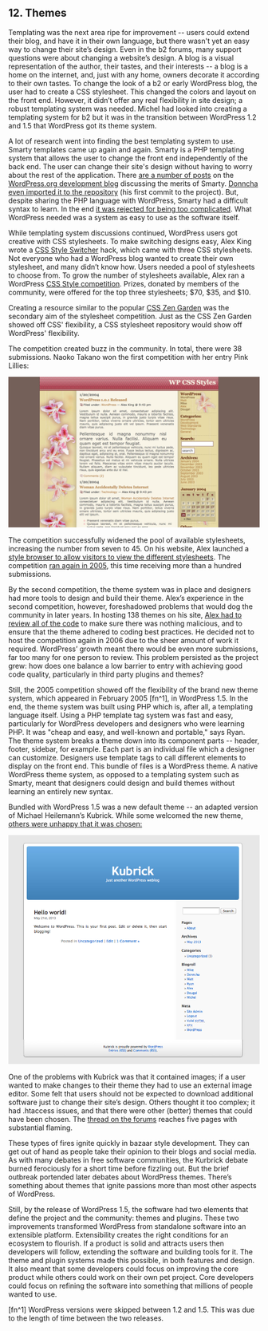 ## 12. Themes

Templating was the next area ripe for improvement -- users could extend their blog, and have it in their own language, but there wasn't yet an easy way to change their site’s design. Even in the b2 forums, many support questions were about changing a website’s design. A blog is a visual representation of the author, their tastes, and their interests -- a blog is a home on the internet, and, just with any home, owners decorate it according to their own tastes. To change the look of a b2 or early WordPress blog, the user had to create a CSS stylesheet. This changed the colors and layout on the front end. However, it didn’t offer any real flexibility in site design; a robust templating system was needed. Michel had looked into creating a templating system for b2 but it was in the transition between WordPress 1.2 and 1.5 that WordPress got its theme system. 

A lot of research went into finding the best templating system to use. Smarty templates came up again and again. Smarty is a PHP templating system that allows the user to change the front end independently of the back end. The user can change their site's design without having to worry about the rest of the application. There [are a number of posts](http://wordpress.org/news/2003/04/smarty-and-smarttemplate/) on the [WordPress.org development blog](http://wordpress.org/news/2003/04/smarty-and-smarttemplate/) discussing the merits of Smarty. [Donncha even imported it to the repository](http://core.trac.wordpress.org/changeset/530) (his first commit to the project). But, despite sharing the PHP language with WordPress, Smarty had a difficult syntax to learn. In the end [it was rejected for being too complicated](http://wordpress.org/support/topic/smarty-the-templating-system-that-came-from-hell?replies=6#post-22474). What WordPress needed was a system as easy to use as the software itself. 


While templating system discussions continued, WordPress users got creative with CSS stylesheets. To make switching designs easy, Alex King wrote a [CSS Style Switcher](http://alexking.org/blog/2004/01/20/wordpress-css-style-switcher) hack, which came with three CSS stylesheets. Not everyone who had a WordPress blog wanted to create their own stylesheet, and many didn’t know how. Users needed a pool of stylesheets to choose from. To grow the number of stylesheets available, Alex ran a WordPress [CSS Style competition](http://alexking.org/blog/2004/01/25/wordpress-css-style-competition). Prizes, donated by members of the community, were offered for the top three stylesheets; $70, $35, and $10. 

Creating a resource similar to the popular [CSS Zen Garden](http://csszengarden.com) was the secondary aim of the stylesheet competition. Just as the CSS Zen Garden showed off CSS' flexibility, a CSS stylesheet repository would show off WordPress' flexibility.

The competition created buzz in the community. In total, there were 38 submissions. Naoko Takano won the first competition with her entry Pink Lillies:

<img src="../../Resources/images/12/pink-lillies.png" alt="Naoko Takano's Pink Lillies theme" width="800px" />

The competition successfully widened the pool of available stylesheets, increasing the number from seven to 45. On his website, Alex launched a [style browser to allow visitors to view the different stylesheets](http://alexking.org/projects/wordpress/styles/sample.php?wpstyle=pink_lilies). The competition [ran again in 2005](http://alexking.org/blog/2005/02/27/wordpress-theme-competition), this time receiving more than a hundred submissions. 

By the second competition, the theme system was in place and designers had more tools to design and build their theme. Alex’s experience in the second competition, however, foreshadowed problems that would dog the community in later years. In hosting 138 themes on his site, [Alex had to review all of the code](http://alexking.org/blog/2005/03/28/theme-competition) to make sure there was nothing malicious, and to ensure that the theme adhered to coding best practices. He decided not to host the competition again in 2006 due to the sheer amount of work it required. WordPress’ growth meant there would be even more submissions, far too many for one person to review. This problem persisted as the project grew: how does one balance a low barrier to entry with achieving good code quality, particularly in third party plugins and themes?

Still, the 2005 competition showed off the flexibility of the brand new theme system, which appeared  in February 2005 [fn^1], in WordPress 1.5. In the end, the theme system was built using PHP which is, after all, a templating language itself. Using a PHP template tag system was fast and easy, particularly for WordPress developers and designers who were learning PHP. It was "cheap and easy, and well-known and portable," says Ryan. The theme system breaks a theme down into its component parts -- header, footer, sidebar, for example. Each part is an individual file which a designer can customize. Designers use template tags to call different elements to display on the front end. This bundle of files is a WordPress theme. A native WordPress theme system, as opposed to a templating system such as Smarty, meant that designers could design and build themes without learning an entirely new syntax.

Bundled with WordPress 1.5 was a new default theme -- an adapted version of Michael Heilemann’s Kubrick. While some welcomed the new theme, [others were unhappy that it was chosen:](https://web.archive.org/web/20041016090654/http://binarybonsai.com/archives/2004/08/22/kubrick-vs-wordpress/)

<img alt="Kubrick Theme" src="../../Resources/images/12/kubrick.jpg" />

One of the problems with Kubrick was that it contained images; if a user wanted to make changes to their theme they had to use an external image editor. Some felt that users should not be expected to download additional software just to change their site’s design. Others thought it too complex; it had .htaccess issues, and that there were other (better) themes that could have been chosen. The [thread on the forums](https://wordpress.org/support/topic/why-using-kubrick-on-13-is-a-mistake) reaches five pages with substantial flaming. 

These types of fires ignite quickly in bazaar style development. They can get out of hand as people take their opinion to their blogs and social media. As with many debates in free software communities, the Kurbrick debate burned ferociously for a short time before fizzling out. But the brief outbreak portended later debates about WordPress themes. There’s something about themes that ignite passions more than most other aspects of WordPress. 

Still, by the release of WordPress 1.5, the software had two elements that define the project and the community: themes and plugins. These two improvements transformed WordPress from standalone software into an extensible platform. Extensibility creates the right conditions for an ecosystem to flourish. If a product is solid and attracts users then developers will follow, extending the software and building tools for it. The theme and plugin systems made this possible, in both features and design. It also meant that some developers could focus on improving the core product while others could work on their own pet project. Core developers could focus on refining the software into something that millions of people wanted to use.

[fn^1] WordPress versions were skipped between 1.2 and 1.5. This was due to the length of time between the two releases.
